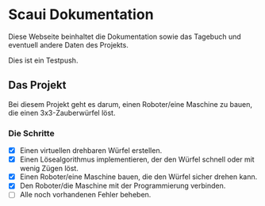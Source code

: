 # Scaui Dokumentation

Diese Webseite beinhaltet die Dokumentation sowie das Tagebuch und eventuell andere Daten des Projekts.

Dies ist ein Testpush.

## Das Projekt

Bei diesem Projekt geht es darum, einen Roboter/eine Maschine zu bauen, die einen 3x3-Zauberwürfel löst.

### Die Schritte

* [x] Einen virtuellen drehbaren Würfel erstellen.
* [x] Einen Lösealgorithmus implementieren, der den Würfel schnell oder mit wenig Zügen löst.
* [x] Einen Roboter/eine Maschine bauen, die den Würfel sicher drehen kann.
* [x] Den Roboter/die Maschine mit der Programmierung verbinden.
* [ ] Alle noch vorhandenen Fehler beheben.